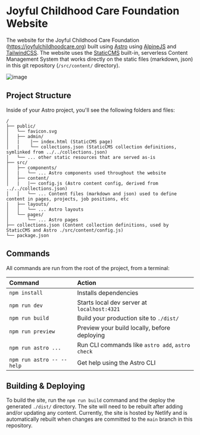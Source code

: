 # Joyful Childhood Care Foundation Website

The website for the Joyful Childhood Care Foundation (https://joyfulchildhoodcare.org) built using [Astro](https://astro.build/) using 
[AlpineJS](https://alpinejs.dev/) and [TailwindCSS](https://tailwindcss.com/).  The website uses the [StaticCMS](https://www.staticcms.org/)
built-in, serverless Content Management System that works directly on the static files (markdown, json) in this git repository (`/src/content/` directory).

![image](https://github.com/Joyful-Childhood-Care/website/assets/7526014/81cb2696-34c3-489c-8f4b-8e7eefaaf14f)


## Project Structure

Inside of your Astro project, you'll see the following folders and files:

```text
/
├── public/
│   └── favicon.svg
│   ├── admin/
│   |    |── index.html (StaticCMS page)
│   |    └── collections.json (StaticCMS collection definitions, symlinked from ../../collections.json)
│   └── ... other static resources that are served as-is
├── src/
│   ├── components/
│   |   └── ... Astro components used throughout the website
│   ├── content/
│   |   |── config.js (Astro content config, derived from ../../collections.json)
│   │   └── ... Content files (markdown and json) used to define content in pages, projects, job positions, etc
│   ├── layouts/
│   │   └── ... Astro layouts
│   └── pages/
│       └── ... Astro pages
├── collections.json (Content collection definitions, used by StaticCMS and Astro ./src/content/config.js)
└── package.json
```

## Commands

All commands are run from the root of the project, from a terminal:

| Command                   | Action                                           |
| :------------------------ | :----------------------------------------------- |
| `npm install`             | Installs dependencies                            |
| `npm run dev`             | Starts local dev server at `localhost:4321`      |
| `npm run build`           | Build your production site to `./dist/`          |
| `npm run preview`         | Preview your build locally, before deploying     |
| `npm run astro ...`       | Run CLI commands like `astro add`, `astro check` |
| `npm run astro -- --help` | Get help using the Astro CLI                     |

## Building & Deploying

To build the site, run the `npm run build` command and the deploy the generated `./dist/` directory.  The site will need to be 
rebuilt after adding and/or updating any content.  Currently, the site is hosted by Netlify and is automatically rebuilt when 
changes are committed to the `main` branch in this repository.
